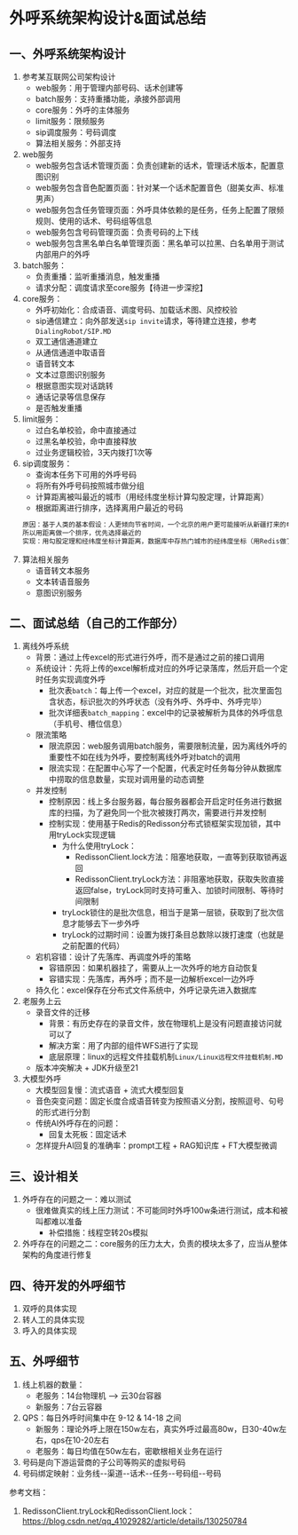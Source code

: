 # 外呼系统架构设计&面试总结

## 一、外呼系统架构设计
1. 参考某互联网公司架构设计
   - web服务：用于管理内部号码、话术创建等
   - batch服务：支持重播功能，承接外部调用
   - core服务：外呼的主体服务
   - limit服务：限频服务
   - sip调度服务：号码调度
   - 算法相关服务：外部支持
2. web服务
   - web服务包含话术管理页面：负责创建新的话术，管理话术版本，配置意图识别
   - web服务包含音色配置页面：针对某一个话术配置音色（甜美女声、标准男声）
   - web服务包含任务管理页面：外呼具体依赖的是任务，任务上配置了限频规则、使用的话术、号码组等信息
   - web服务包含号码管理页面：负责号码的上下线
   - web服务包含黑名单白名单管理页面：黑名单可以拉黑、白名单用于测试内部用户的外呼
3. batch服务：
   - 负责重播：监听重播消息，触发重播
   - 请求分配：调度请求至core服务【待进一步深挖】
4. core服务：
   - 外呼初始化：合成语音、调度号码、加载话术图、风控校验
   - sip通信建立：向外部发送`sip invite`请求，等待建立连接，参考`DialingRobot/SIP.MD`
   - 双工通信通道建立
   - 从通信通道中取语音
   - 语音转文本
   - 文本过意图识别服务
   - 根据意图实现对话跳转
   - 通话记录等信息保存
   - 是否触发重播
5. limit服务：
   - 过白名单校验，命中直接通过
   - 过黑名单校验，命中直接释放
   - 过业务逻辑校验，3天内拨打1次等
6. sip调度服务：
   - 查询本任务下可用的外呼号码
   - 将所有外呼号码按照城市做分组
   - 计算距离被叫最近的城市（用经纬度坐标计算勾股定理，计算距离）
   - 根据距离进行排序，选择离用户最近的号码
   ```txt
   原因：基于人类的基本假设：人更倾向节省时间，一个北京的用户更可能接听从新疆打来的电话还是天津的电话？
   所以用距离做一个排序，优先选择最近的
   实现：用勾股定理和经纬度坐标计算距离，数据库中存热门城市的经纬度坐标（用Redis做了缓存，每日更新），没有的返回一个中位数
   ```
7. 算法相关服务
   - 语音转文本服务
   - 文本转语音服务
   - 意图识别服务


## 二、面试总结（自己的工作部分）
1. 离线外呼系统
   - 背景：通过上传excel的形式进行外呼，而不是通过之前的接口调用
   - 系统设计：先将上传的excel解析成对应的外呼记录落库，然后开启一个定时任务实现调度外呼
     - 批次表`batch`：每上传一个excel，对应的就是一个批次，批次里面包含状态，标识批次的外呼状态（没有外呼、外呼中、外呼完毕）
     - 批次详细表`batch_mapping`：excel中的记录被解析为具体的外呼信息（手机号、槽位信息）
   - 限流策略
     - 限流原因：web服务调用batch服务，需要限制流量，因为离线外呼的重要性不如在线为外呼，要控制离线外呼对batch的调用
     - 限流实现：在配置中心写了一个配置，代表定时任务每分钟从数据库中捞取的信息数量，实现对调用量的动态调整
   - 并发控制
     - 控制原因：线上多台服务器，每台服务器都会开启定时任务进行数据库的扫描，为了避免同一个批次被拨打两次，需要进行并发控制
     - 控制实现：使用基于Redis的Redisson分布式锁框架实现加锁，其中用tryLock实现逻辑
       - 为什么使用tryLock：
         - RedissonClient.lock方法：阻塞地获取，一直等到获取锁再返回
         - RedissonClient.tryLock方法：非阻塞地获取，获取失败直接返回false，tryLock同时支持可重入、加锁时间限制、等待时间限制
       - tryLock锁住的是批次信息，相当于是第一层锁，获取到了批次信息才能够去下一步外呼
       - tryLock的过期时间：设置为拨打条目总数除以拨打速度（也就是之前配置的代码）
   - 宕机容错：设计了先落库、再调度外呼的策略
     - 容错原因：如果机器挂了，需要从上一次外呼的地方自动恢复
     - 容错实现：先落库，再外呼；而不是一边解析excel一边外呼
   - 持久化：excel保存在分布式文件系统中，外呼记录先进入数据库
2. 老服务上云
   - 录音文件的迁移
     - 背景：有历史存在的录音文件，放在物理机上是没有问题直接访问就可以了
     - 解决方案：用了内部的组件WFS进行了实现
     - 底层原理：linux的远程文件挂载机制`Linux/Linux远程文件挂载机制.MD`
   - 版本冲突解决 + JDK升级至21
3. 大模型外呼
   - 大模型回复慢：流式语音 + 流式大模型回复
   - 音色突变问题：固定长度合成语音转变为按照语义分割，按照逗号、句号的形式进行分割
   - 传统AI外呼存在的问题：
     - 回复太死板：固定话术
   - 怎样提升AI回复的准确率：prompt工程 + RAG知识库 + FT大模型微调

## 三、设计相关
1. 外呼存在的问题之一：难以测试
   - 很难做真实的线上压力测试：不可能同时外呼100w条进行测试，成本和被叫都难以准备
     - 补偿措施：线程空转20s模拟
2. 外呼存在的问题之二：core服务的压力太大，负责的模块太多了，应当从整体架构的角度进行修复

## 四、待开发的外呼细节
1. 双呼的具体实现
2. 转人工的具体实现
3. 呼入的具体实现

## 五、外呼细节
1. 线上机器的数量：
   - 老服务：14台物理机 --> 云30台容器
   - 新服务：7台云容器
2. QPS：每日外呼时间集中在 9-12 & 14-18 之间
   - 新服务：理论外呼上限在150w左右，真实外呼过最高80w，日30-40w左右，qps在10-20左右
   - 老服务：每日均值在50w左右，密歇根相关业务在运行
3. 号码是向下游运营商的子公司等购买的虚拟号码
4. 号码绑定映射：业务线--渠道--话术--任务--号码组--号码


参考文档：
1. RedissonClient.tryLock和RedissonClient.lock：https://blog.csdn.net/qq_41029282/article/details/130250784

